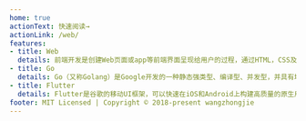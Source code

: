 ```yaml
---
home: true
actionText: 快速阅读→
actionLink: /web/
features:
- title: Web
  details: 前端开发是创建Web页面或app等前端界面呈现给用户的过程，通过HTML，CSS及JavaScript以及衍生出来的各种技术、框架、解决方案，来实现互联网产品的用户界面交互 [1]  。它从网页制作演变而来，名称上有很明显的时代特征。在互联网的演化进程中，网页制作是Web1.0时代的产物，早期网站主要内容都是静态，以图片和文字为主，用户使用网站的行为也以浏览为主。随着互联网技术的发展和HTML5、CSS3的应用，现代网页更加美观，交互效果显著，功能更加强大。
- title: Go
  details: Go（又称Golang）是Google开发的一种静态强类型、编译型、并发型，并具有垃圾回收功能的编程语言。
- title: Flutter
  details: Flutter是谷歌的移动UI框架，可以快速在iOS和Android上构建高质量的原生用户界面。 Flutter可以与现有的代码一起工作。在全世界，Flutter正在被越来越多的开发者和组织使用，并且Flutter是完全免费、开源的。
footer: MIT Licensed | Copyright © 2018-present wangzhongjie
---
```

 
 